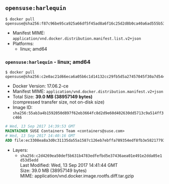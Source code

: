 ## `opensuse:harlequin`

```console
$ docker pull opensuse@sha256:f87c96be95ca925a66df5f45ad8a6f16c25d2d8b0ca40a6ad555b5305ae846c8
```

-	Manifest MIME: `application/vnd.docker.distribution.manifest.list.v2+json`
-	Platforms:
	-	linux; amd64

### `opensuse:harlequin` - linux; amd64

```console
$ docker pull opensuse@sha256:c2e0ac21d66eca6a05b6c1d14132cc29fb5d5a27457045f30a7d544679cce2b1
```

-	Docker Version: 17.06.2-ce
-	Manifest MIME: `application/vnd.docker.distribution.manifest.v2+json`
-	Total Size: **39.0 MB (38957149 bytes)**  
	(compressed transfer size, not on-disk size)
-	Image ID: `sha256:55ab3a4b1592050d897f62eb3664fc8d2d9e60d402630dd5713c9a514ff3c466`

```dockerfile
# Wed, 13 Sep 2017 14:39:53 GMT
MAINTAINER SUSE Containers Team <containers@suse.com>
# Wed, 13 Sep 2017 14:40:16 GMT
ADD file:ec3308ea8a3d0c31135da55a1587c126eb7ebffa789354edf8fb3e58217793cf in / 
```

-	Layers:
	-	`sha256:c2d4269ea50def5b631b4783edfefbd5e37436aea01e491e2dda05e1d53d5edd`  
		Last Modified: Wed, 13 Sep 2017 14:41:44 GMT  
		Size: 39.0 MB (38957149 bytes)  
		MIME: application/vnd.docker.image.rootfs.diff.tar.gzip
